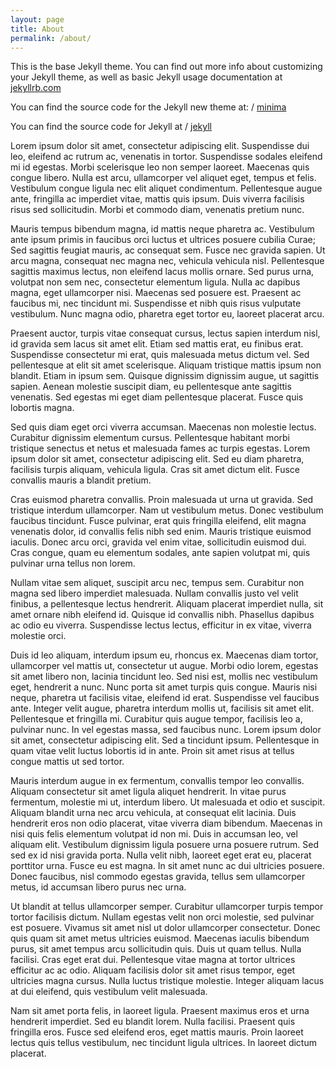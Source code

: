 ```yaml
---
layout: page
title: About
permalink: /about/
---
```


This is the base Jekyll theme. You can find out more info about customizing your Jekyll theme, as well as basic Jekyll usage documentation at [jekyllrb.com](http://jekyllrb.com/)

You can find the source code for the Jekyll new theme at:
 /
[minima](https://github.com/jekyll/minima)

You can find the source code for Jekyll at
 /
[jekyll](https://github.com/jekyll/jekyll)

Lorem ipsum dolor sit amet, consectetur adipiscing elit. Suspendisse dui leo, eleifend ac rutrum ac, venenatis in tortor. Suspendisse sodales eleifend mi id egestas. Morbi scelerisque leo non semper laoreet. Maecenas quis congue libero. Nulla est arcu, ullamcorper vel aliquet eget, tempus et felis. Vestibulum congue ligula nec elit aliquet condimentum. Pellentesque augue ante, fringilla ac imperdiet vitae, mattis quis ipsum. Duis viverra facilisis risus sed sollicitudin. Morbi et commodo diam, venenatis pretium nunc.

Mauris tempus bibendum magna, id mattis neque pharetra ac. Vestibulum ante ipsum primis in faucibus orci luctus et ultrices posuere cubilia Curae; Sed sagittis feugiat mauris, ac consequat sem. Fusce nec gravida sapien. Ut arcu magna, consequat nec magna nec, vehicula vehicula nisl. Pellentesque sagittis maximus lectus, non eleifend lacus mollis ornare. Sed purus urna, volutpat non sem nec, consectetur elementum ligula. Nulla ac dapibus magna, eget ullamcorper nisi. Maecenas sed posuere est. Praesent ac faucibus mi, nec tincidunt mi. Suspendisse et nibh quis risus vulputate vestibulum. Nunc magna odio, pharetra eget tortor eu, laoreet placerat arcu.

Praesent auctor, turpis vitae consequat cursus, lectus sapien interdum nisl, id gravida sem lacus sit amet elit. Etiam sed mattis erat, eu finibus erat. Suspendisse consectetur mi erat, quis malesuada metus dictum vel. Sed pellentesque at elit sit amet scelerisque. Aliquam tristique mattis ipsum non blandit. Etiam in ipsum sem. Quisque dignissim dignissim augue, ut sagittis sapien. Aenean molestie suscipit diam, eu pellentesque ante sagittis venenatis. Sed egestas mi eget diam pellentesque placerat. Fusce quis lobortis magna.

Sed quis diam eget orci viverra accumsan. Maecenas non molestie lectus. Curabitur dignissim elementum cursus. Pellentesque habitant morbi tristique senectus et netus et malesuada fames ac turpis egestas. Lorem ipsum dolor sit amet, consectetur adipiscing elit. Sed eu diam pharetra, facilisis turpis aliquam, vehicula ligula. Cras sit amet dictum elit. Fusce convallis mauris a blandit pretium.

Cras euismod pharetra convallis. Proin malesuada ut urna ut gravida. Sed tristique interdum ullamcorper. Nam ut vestibulum metus. Donec vestibulum faucibus tincidunt. Fusce pulvinar, erat quis fringilla eleifend, elit magna venenatis dolor, id convallis felis nibh sed enim. Mauris tristique euismod iaculis. Donec arcu orci, gravida vel enim vitae, sollicitudin euismod dui. Cras congue, quam eu elementum sodales, ante sapien volutpat mi, quis pulvinar urna tellus non lorem.

Nullam vitae sem aliquet, suscipit arcu nec, tempus sem. Curabitur non magna sed libero imperdiet malesuada. Nullam convallis justo vel velit finibus, a pellentesque lectus hendrerit. Aliquam placerat imperdiet nulla, sit amet ornare nibh eleifend id. Quisque id convallis nibh. Phasellus dapibus ac odio eu viverra. Suspendisse lectus lectus, efficitur in ex vitae, viverra molestie orci.

Duis id leo aliquam, interdum ipsum eu, rhoncus ex. Maecenas diam tortor, ullamcorper vel mattis ut, consectetur ut augue. Morbi odio lorem, egestas sit amet libero non, lacinia tincidunt leo. Sed nisi est, mollis nec vestibulum eget, hendrerit a nunc. Nunc porta sit amet turpis quis congue. Mauris nisi neque, pharetra ut facilisis vitae, eleifend id erat. Suspendisse vel faucibus ante. Integer velit augue, pharetra interdum mollis ut, facilisis sit amet elit. Pellentesque et fringilla mi. Curabitur quis augue tempor, facilisis leo a, pulvinar nunc. In vel egestas massa, sed faucibus nunc. Lorem ipsum dolor sit amet, consectetur adipiscing elit. Sed a tincidunt ipsum. Pellentesque in quam vitae velit luctus lobortis id in ante. Proin sit amet risus at tellus congue mattis ut sed tortor.

Mauris interdum augue in ex fermentum, convallis tempor leo convallis. Aliquam consectetur sit amet ligula aliquet hendrerit. In vitae purus fermentum, molestie mi ut, interdum libero. Ut malesuada et odio et suscipit. Aliquam blandit urna nec arcu vehicula, at consequat elit lacinia. Duis hendrerit eros non odio placerat, vitae viverra diam bibendum. Maecenas in nisi quis felis elementum volutpat id non mi. Duis in accumsan leo, vel aliquam elit. Vestibulum dignissim ligula posuere urna posuere rutrum. Sed sed ex id nisi gravida porta. Nulla velit nibh, laoreet eget erat eu, placerat porttitor urna. Fusce eu est magna. In sit amet nunc ac dui ultricies posuere. Donec faucibus, nisl commodo egestas gravida, tellus sem ullamcorper metus, id accumsan libero purus nec urna.

Ut blandit at tellus ullamcorper semper. Curabitur ullamcorper turpis tempor tortor facilisis dictum. Nullam egestas velit non orci molestie, sed pulvinar est posuere. Vivamus sit amet nisl ut dolor ullamcorper consectetur. Donec quis quam sit amet metus ultricies euismod. Maecenas iaculis bibendum purus, sit amet tempus arcu sollicitudin quis. Duis ut quam tellus. Nulla facilisi. Cras eget erat dui. Pellentesque vitae magna at tortor ultrices efficitur ac ac odio. Aliquam facilisis dolor sit amet risus tempor, eget ultricies magna cursus. Nulla luctus tristique molestie. Integer aliquam lacus at dui eleifend, quis vestibulum velit malesuada.

Nam sit amet porta felis, in laoreet ligula. Praesent maximus eros et urna hendrerit imperdiet. Sed eu blandit lorem. Nulla facilisi. Praesent quis fringilla eros. Fusce sed eleifend eros, eget mattis mauris. Proin laoreet lectus quis tellus vestibulum, nec tincidunt ligula ultrices. In laoreet dictum placerat.
